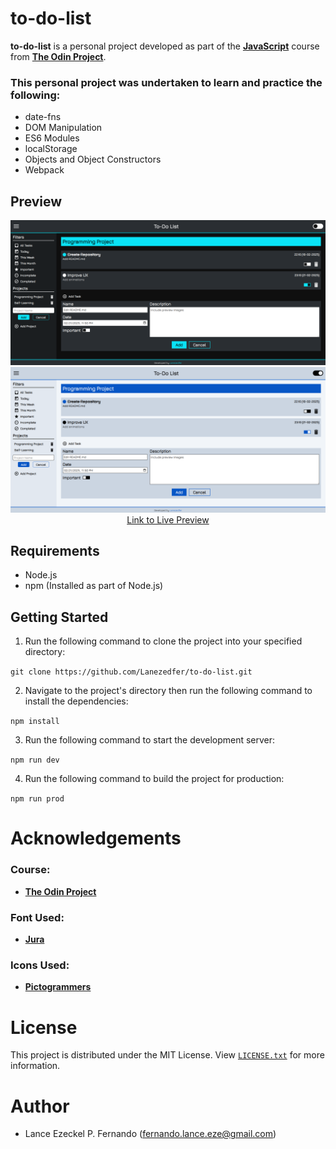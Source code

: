 # to-do-list
__to-do-list__ is a personal project developed as part of the [__JavaScript__](https://www.theodinproject.com/lessons/node-path-javascript-todo-list) course from [__The Odin Project__](https://www.theodinproject.com).

### This personal project was undertaken to learn and practice the following:
* date-fns
* DOM Manipulation
* ES6 Modules
* localStorage
* Objects and Object Constructors
* Webpack

## Preview
<div align="center">
  <img src="./preview/preview-dark-mode.png">
  <img src="./preview/preview-light-mode.png">
  <a href="https://lanezedfer.github.io/to-do-list/">Link to Live Preview</a>
</div>

## Requirements
* Node.js
* npm (Installed as part of Node.js)

## Getting Started
1. Run the following command to clone the project into your specified directory:

`git clone https://github.com/Lanezedfer/to-do-list.git`

2. Navigate to the project's directory then run the following command to install the dependencies:

`npm install`

3. Run the following command to start the development server:

`npm run dev`

4. Run the following command to build the project for production:

`npm run prod`



# Acknowledgements
### Course:
* [__The Odin Project__](https://www.theodinproject.com/about)

### Font Used:
* [__Jura__](https://fonts.google.com/specimen/Jura/about)

### Icons Used:
* [__Pictogrammers__](https://pictogrammers.com)

# License
This project is distributed under the MIT License. View [`LICENSE.txt`](LICENSE.txt) for more information.

# Author
* Lance Ezeckel P. Fernando (fernando.lance.eze@gmail.com)
